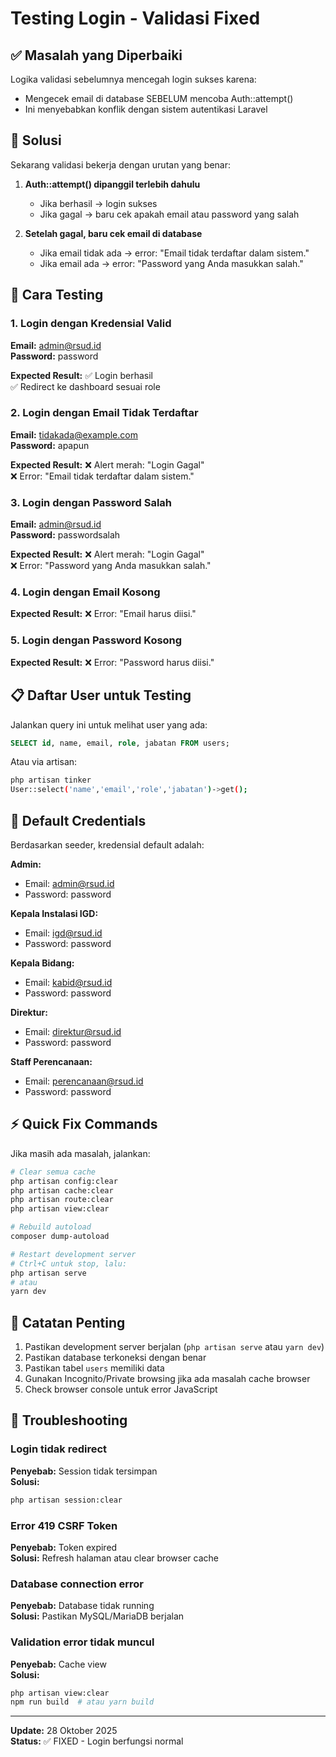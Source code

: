 # Testing Login - Validasi Fixed

## ✅ Masalah yang Diperbaiki

Logika validasi sebelumnya mencegah login sukses karena:
- Mengecek email di database SEBELUM mencoba Auth::attempt()
- Ini menyebabkan konflik dengan sistem autentikasi Laravel

## 🔧 Solusi

Sekarang validasi bekerja dengan urutan yang benar:

1. **Auth::attempt() dipanggil terlebih dahulu**
   - Jika berhasil → login sukses
   - Jika gagal → baru cek apakah email atau password yang salah

2. **Setelah gagal, baru cek email di database**
   - Jika email tidak ada → error: "Email tidak terdaftar dalam sistem."
   - Jika email ada → error: "Password yang Anda masukkan salah."

## 🧪 Cara Testing

### 1. Login dengan Kredensial Valid
**Email:** admin@rsud.id  
**Password:** password

**Expected Result:**
✅ Login berhasil  
✅ Redirect ke dashboard sesuai role

### 2. Login dengan Email Tidak Terdaftar
**Email:** tidakada@example.com  
**Password:** apapun

**Expected Result:**
❌ Alert merah: "Login Gagal"  
❌ Error: "Email tidak terdaftar dalam sistem."

### 3. Login dengan Password Salah
**Email:** admin@rsud.id  
**Password:** passwordsalah

**Expected Result:**
❌ Alert merah: "Login Gagal"  
❌ Error: "Password yang Anda masukkan salah."

### 4. Login dengan Email Kosong
**Expected Result:**
❌ Error: "Email harus diisi."

### 5. Login dengan Password Kosong
**Expected Result:**
❌ Error: "Password harus diisi."

## 📋 Daftar User untuk Testing

Jalankan query ini untuk melihat user yang ada:

```sql
SELECT id, name, email, role, jabatan FROM users;
```

Atau via artisan:

```bash
php artisan tinker
User::select('name','email','role','jabatan')->get();
```

## 🔑 Default Credentials

Berdasarkan seeder, kredensial default adalah:

**Admin:**
- Email: admin@rsud.id
- Password: password

**Kepala Instalasi IGD:**
- Email: igd@rsud.id
- Password: password

**Kepala Bidang:**
- Email: kabid@rsud.id
- Password: password

**Direktur:**
- Email: direktur@rsud.id
- Password: password

**Staff Perencanaan:**
- Email: perencanaan@rsud.id
- Password: password

## ⚡ Quick Fix Commands

Jika masih ada masalah, jalankan:

```bash
# Clear semua cache
php artisan config:clear
php artisan cache:clear
php artisan route:clear
php artisan view:clear

# Rebuild autoload
composer dump-autoload

# Restart development server
# Ctrl+C untuk stop, lalu:
php artisan serve
# atau
yarn dev
```

## 📝 Catatan Penting

1. Pastikan development server berjalan (`php artisan serve` atau `yarn dev`)
2. Pastikan database terkoneksi dengan benar
3. Pastikan tabel `users` memiliki data
4. Gunakan Incognito/Private browsing jika ada masalah cache browser
5. Check browser console untuk error JavaScript

## 🐛 Troubleshooting

### Login tidak redirect
**Penyebab:** Session tidak tersimpan  
**Solusi:**
```bash
php artisan session:clear
```

### Error 419 CSRF Token
**Penyebab:** Token expired  
**Solusi:** Refresh halaman atau clear browser cache

### Database connection error
**Penyebab:** Database tidak running  
**Solusi:** Pastikan MySQL/MariaDB berjalan

### Validation error tidak muncul
**Penyebab:** Cache view  
**Solusi:**
```bash
php artisan view:clear
npm run build  # atau yarn build
```

---

**Update:** 28 Oktober 2025  
**Status:** ✅ FIXED - Login berfungsi normal
